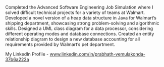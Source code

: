 Completed the Advanced Software Engineering Job Simulation where I solved difficult technical projects for a variety of teams at Walmart.
Developed a novel version of a heap data structure in Java for Walmart’s shipping department, showcasing strong problem-solving and algorithmic skills.
Designed a UML class diagram for a data processor, considering different operating modes and database connections.
Created an entity relationship diagram to design a new database accounting for all requirements provided by Walmart’s pet department.

My LinkedIn Profile - www.linkedin.com/in/prabhath-vemulakonda-37b6a222a
